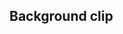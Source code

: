 ## Background clip


<!-- <values.backgroundClip> -->
<!-- </values.backgroundClip> -->

<!-- <variants.backgroundClip> -->
<!-- </variants.backgroundClip> -->

